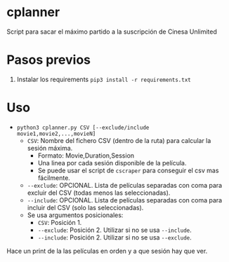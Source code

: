# cplanner
Script para sacar el máximo partido a la suscripción de Cinesa Unlimited

# Pasos previos
1. Instalar los requirements `pip3 install -r requirements.txt`

# Uso
- `python3 cplanner.py CSV [--exclude/include movie1,movie2,...,movieN]`
  - `CSV`: Nombre del fichero CSV (dentro de la ruta) para calcular la sesión máxima.
    - Formato: Movie,Duration,Session
    - Una linea por cada sesión disponible de la película.
    - Se puede usar el script de `cscraper` para conseguir el csv mas fácilmente.
  - `--exclude`: OPCIONAL. Lista de películas separadas con coma para excluir del CSV (todas menos las seleccionadas). 
  - `--include`: OPCIONAL. Lista de películas separadas con coma para incluir del CSV (solo las seleccionadas).
  - Se usa argumentos posicionales:
    - `CSV`: Posición 1.
    - `--exclude`: Posición 2. Utilizar si no se usa `--include`.
    - `--include`: Posición 2. Utilizar si no se usa `--exclude`.

Hace un print de la las películas en orden y a que sesión hay que ver. 